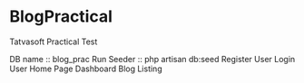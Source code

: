 # BlogPractical
Tatvasoft Practical Test

DB name :: blog_prac
Run Seeder :: php artisan db:seed
Register User
Login User
Home Page
Dashboard
Blog Listing
